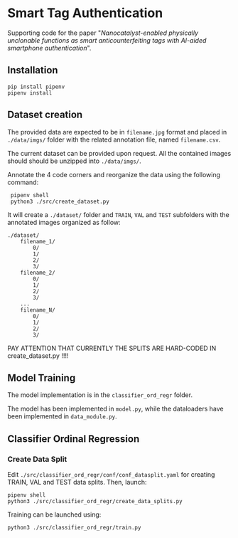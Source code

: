 # Smart Tag Authentication
Supporting code for the paper "_Nanocatalyst-enabled physically unclonable functions as smart anticounterfeiting tags with AI-aided smartphone authentication_".

## Installation
```
pip install pipenv
pipenv install
```

## Dataset creation
The provided data are expected to be in `filename.jpg` format and placed in `./data/imgs/` folder with the related annotation file, named `filename.csv`.

The current dataset can be provided upon request. All the contained images should should be unzipped into `./data/imgs/`.

Annotate the 4 code corners and reorganize the data using the following command:
```
 pipenv shell
 python3 ./src/create_dataset.py
```

It will create a `./dataset/` folder and `TRAIN`, `VAL` and `TEST` subfolders with the annotated images organized as follow:

    ./dataset/
        filename_1/
            0/
            1/
            2/
            3/
        filename_2/
            0/
            1/
            2/
            3/
        ...
        filename_N/
            0/
            1/
            2/
            3/

PAY ATTENTION THAT CURRENTLY THE SPLITS ARE HARD-CODED IN create_dataset.py !!!!

## Model Training
The model implementation is in the `classifier_ord_regr` folder. 

The model has been implemented in `model.py`, while the dataloaders have been implemented in `data_module.py`.

## Classifier Ordinal Regression
### Create Data Split
Edit `./src/classifier_ord_regr/conf/conf_datasplit.yaml` for creating TRAIN, VAL and TEST data splits. Then, launch:
```
pipenv shell
python3 ./src/classifier_ord_regr/create_data_splits.py
```

Training can be launched using:
```
python3 ./src/classifier_ord_regr/train.py
```

